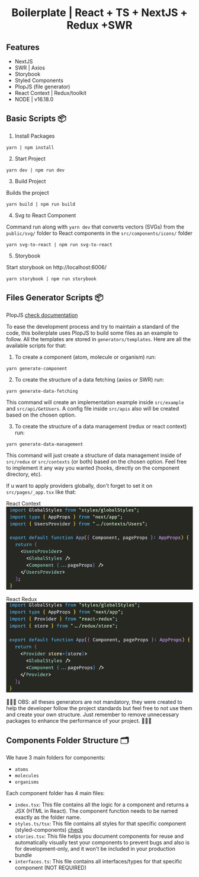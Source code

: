 <h1 align='center'>Boilerplate | React + TS + NextJS + Redux +SWR</h1>

## **Features**
- NextJS
- SWR | Axios
- Storybook
- Styled Components
- PlopJS (file generator)
- React Context | Redux/toolkit
- NODE | v16.18.0

## **Basic Scripts 📦**

1. Install Packages

```
yarn | npm install
```

2. Start Project

```
yarn dev | npm run dev
```

3. Build Project

Builds the project

```
yarn build | npm run build
```

4. Svg to React Component

Command run along with `yarn dev` that converts vectors (SVGs) from the `public/svg/` folder to React components in the `src/components/icons/` folder

```
yarn svg-to-react | npm run svg-to-react
```

5. Storybook

Start storybook on http://localhost:6006/

```
yarn storybook | npm run storybook
```

## **Files Generator Scripts 📦**

PlopJS [check documentation](https://plopjs.com/documentation/)

To ease the development process and try to maintain a standard of the code, this boilerplate uses PlopJS to build some files as an example to follow. All the templates are stored in `generators/templates`. Here are all the available scripts for that:

1. To create a component (atom, molecule or organism) run:

```
yarn generate-component
```

2. To create the structure of a data fetching (axios or SWR) run:

```
yarn generate-data-fetching
```

This command will create an implementation example inside `src/example` and `src/api/GetUsers`. A config file inside `src/apis` also will be created based on the chosen option.

3. To create the structure of a data management (redux or react context) run:

```
yarn generate-data-management
```

This command will just create a structure of data management inside of `src/redux` or `src/contexts` (or both) based on the chosen option. Feel free to implement it any way you wanted (hooks, directly on the component directory, etc).

If u want to apply providers globally, don't forget to set it on `src/pages/_app.tsx` like that:

React Context
![react context](/public/docs/context-ss.png "React Context")

React Redux
![react redux](/public/docs/redux-ss.png "Redux")

🚨🚨🚨
OBS: all theses generators are not mandatory, they were created to help the developer follow the project standards but feel free to not use them and create your own structure. Just remember to remove unnecessary packages to enhance the performance of your project.
🚨🚨🚨

## **Components Folder Structure 🗂**

We have 3 main folders for components:

- `atoms`
- `molecules`
- `organisms`

Each component folder has 4 main files:

- `index.tsx`: This file contains all the logic for a component and returns a JSX (HTML in React). The component function needs to be named exactly as the folder name.
- `styles.ts/tsx`: This file contains all styles for that specific component (styled-components) [check](https://styled-components.com/docs/basics#getting-started)
- `stories.tsx`: This file helps you document components for reuse and automatically visually test your components to prevent bugs and also is for development-only, and it won't be included in your production bundle
- `interfaces.ts`: This file contains all interfaces/types for that specific component (NOT REQUIRED)
